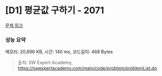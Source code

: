 # [D1] 평균값 구하기 - 2071 

[문제 링크](https://swexpertacademy.com/main/code/problem/problemDetail.do?contestProbId=AV5QRnJqA5cDFAUq) 

### 성능 요약

메모리: 20,696 KB, 시간: 140 ms, 코드길이: 468 Bytes



> 출처: SW Expert Academy, https://swexpertacademy.com/main/code/problem/problemList.do